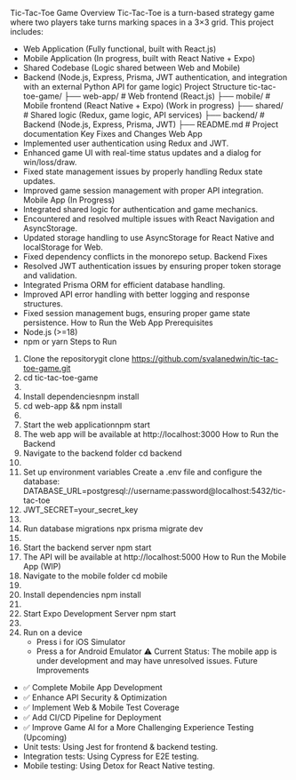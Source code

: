 Tic-Tac-Toe Game
Overview
Tic-Tac-Toe is a turn-based strategy game where two players take turns marking spaces in a 3×3 grid. This project includes:
* Web Application (Fully functional, built with React.js)
* Mobile Application (In progress, built with React Native + Expo)
* Shared Codebase (Logic shared between Web and Mobile)
* Backend (Node.js, Express, Prisma, JWT authentication, and integration with an external Python API for game logic)
Project Structure
tic-tac-toe-game/
├── web-app/          # Web frontend (React.js)
├── mobile/           # Mobile frontend (React Native + Expo) (Work in progress)
├── shared/           # Shared logic (Redux, game logic, API services)
├── backend/          # Backend (Node.js, Express, Prisma, JWT)
├── README.md         # Project documentation
Key Fixes and Changes
Web App
* Implemented user authentication using Redux and JWT.
* Enhanced game UI with real-time status updates and a dialog for win/loss/draw.
* Fixed state management issues by properly handling Redux state updates.
* Improved game session management with proper API integration.
Mobile App (In Progress)
* Integrated shared logic for authentication and game mechanics.
* Encountered and resolved multiple issues with React Navigation and AsyncStorage.
* Updated storage handling to use AsyncStorage for React Native and localStorage for Web.
* Fixed dependency conflicts in the monorepo setup.
Backend Fixes
* Resolved JWT authentication issues by ensuring proper token storage and validation.
* Integrated Prisma ORM for efficient database handling.
* Improved API error handling with better logging and response structures.
* Fixed session management bugs, ensuring proper game state persistence.
How to Run the Web App
Prerequisites
* Node.js (>=18)
* npm or yarn
Steps to Run
1. Clone the repositorygit clone https://github.com/svalanedwin/tic-tac-toe-game.git
2. cd tic-tac-toe-game
3. 
4. Install dependenciesnpm install
5. cd web-app && npm install
6. 
7. Start the web applicationnpm start
8. The web app will be available at http://localhost:3000
How to Run the Backend
1. Navigate to the backend folder cd backend
2. 
3. Set up environment variables Create a .env file and configure the database: DATABASE_URL=postgresql://username:password@localhost:5432/tic-tac-toe
4. JWT_SECRET=your_secret_key
5. 
6. Run database migrations npx prisma migrate dev
7. 
8. Start the backend server npm start
9. The API will be available at http://localhost:5000
How to Run the Mobile App (WIP)
1. Navigate to the mobile folder cd mobile
2. 
3. Install dependencies npm install
4. 
5. Start Expo Development Server npm start
6. 
7. Run on a device
    * Press i for iOS Simulator
    * Press a for Android Emulator
⚠ Current Status: The mobile app is under development and may have unresolved issues.
Future Improvements
* ✅ Complete Mobile App Development
* ✅ Enhance API Security & Optimization
* ✅ Implement Web & Mobile Test Coverage
* ✅ Add CI/CD Pipeline for Deployment
* ✅ Improve Game AI for a More Challenging Experience
Testing (Upcoming)
* Unit tests: Using Jest for frontend & backend testing.
* Integration tests: Using Cypress for E2E testing.
* Mobile testing: Using Detox for React Native testing.